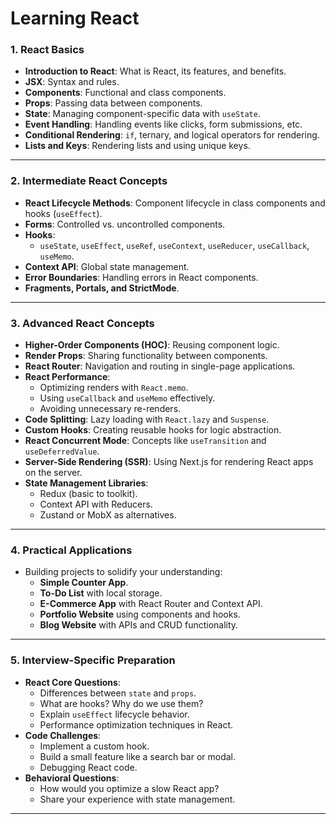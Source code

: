 # Learning React

### **1. React Basics**
- **Introduction to React**: What is React, its features, and benefits.
- **JSX**: Syntax and rules.
- **Components**: Functional and class components.
- **Props**: Passing data between components.
- **State**: Managing component-specific data with `useState`.
- **Event Handling**: Handling events like clicks, form submissions, etc.
- **Conditional Rendering**: `if`, ternary, and logical operators for rendering.
- **Lists and Keys**: Rendering lists and using unique keys.

---

### **2. Intermediate React Concepts**
- **React Lifecycle Methods**: Component lifecycle in class components and hooks (`useEffect`).
- **Forms**: Controlled vs. uncontrolled components.
- **Hooks**:
  - `useState`, `useEffect`, `useRef`, `useContext`, `useReducer`, `useCallback`, `useMemo`.
- **Context API**: Global state management.
- **Error Boundaries**: Handling errors in React components.
- **Fragments, Portals, and StrictMode**.

---

### **3. Advanced React Concepts**
- **Higher-Order Components (HOC)**: Reusing component logic.
- **Render Props**: Sharing functionality between components.
- **React Router**: Navigation and routing in single-page applications.
- **React Performance**:
  - Optimizing renders with `React.memo`.
  - Using `useCallback` and `useMemo` effectively.
  - Avoiding unnecessary re-renders.
- **Code Splitting**: Lazy loading with `React.lazy` and `Suspense`.
- **Custom Hooks**: Creating reusable hooks for logic abstraction.
- **React Concurrent Mode**: Concepts like `useTransition` and `useDeferredValue`.
- **Server-Side Rendering (SSR)**: Using Next.js for rendering React apps on the server.
- **State Management Libraries**:
  - Redux (basic to toolkit).
  - Context API with Reducers.
  - Zustand or MobX as alternatives.

---

### **4. Practical Applications**
- Building projects to solidify your understanding:
  - **Simple Counter App**.
  - **To-Do List** with local storage.
  - **E-Commerce App** with React Router and Context API.
  - **Portfolio Website** using components and hooks.
  - **Blog Website** with APIs and CRUD functionality.

---

### **5. Interview-Specific Preparation**
- **React Core Questions**:
  - Differences between `state` and `props`.
  - What are hooks? Why do we use them?
  - Explain `useEffect` lifecycle behavior.
  - Performance optimization techniques in React.
- **Code Challenges**:
  - Implement a custom hook.
  - Build a small feature like a search bar or modal.
  - Debugging React code.
- **Behavioral Questions**:
  - How would you optimize a slow React app?
  - Share your experience with state management.

---

